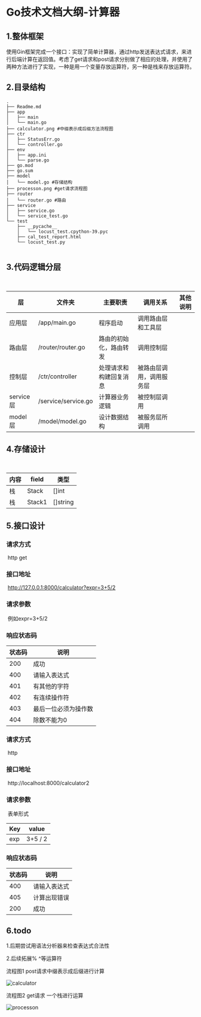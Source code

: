# Go技术文档大纲-计算器

## 1.整体框架

​	使用Gin框架完成一个接口：实现了简单计算器，通过http发送表达式请求，来进行后端计算在返回值。考虑了get请求和post请求分别做了相应的处理，并使用了两种方法进行了实现，一种是用一个变量存放运算符，另一种是栈来存放运算符。

## 2.目录结构

```
.
├── Readme.md
├── app
│   ├── main
│   └── main.go
├── calculator.png #中缀表示成后缀方法流程图
├── ctr
│   ├── StatusErr.go
│   └── controller.go
├── env
│   ├── app.ini
│   └── parse.go
├── go.mod
├── go.sum
├── model
│   └── model.go #存储结构
├── processon.png #get请求流程图
├── router
│   └── router.go #路由
├── service
│   ├── service.go
│   └── service_test.go
└── test
    ├── __pycache__
    │   └── locust_test.cpython-39.pyc
    ├── cal_test_report.html
    └── locust_test.py


```



## 3.代码逻辑分层

​	

| 层        | 文件夹              | 主要职责               | 调用关系                 | 其他说明 |
| --------- | ------------------- | ---------------------- | ------------------------ | -------- |
| 应用层    | /app/main.go        | 程序启动               | 调用路由层和工具层       |          |
| 路由层    | /router/router.go   | 路由的初始化，路由转发 | 调用控制层               |          |
| 控制层    | /ctr/controller     | 处理请求和构建回复消息 | 被路由层调用，调用服务层 |          |
| service层 | /service/service.go | 计算器业务逻辑         | 被控制层调用             |          |
| model层   | /model/model.go     | 设计数据结构           | 被服务层所调用           |          |



## 4.存储设计

​	

| 内容 | field  | 类型     |
| ---- | ------ | -------- |
| 栈   | Stack  | []int    |
| 栈   | Stack1 | []string |



## 5.接口设计

### 	请求方式

​		http get

### 	接口地址

​		http://127.0.0.1:8000/calculator?expr=3+5/2

### 	请求参数

​		例如expr=3+5/2

### 	响应状态码	

| 状态码 | 说明                 |
| ------ | -------------------- |
| 200    | 成功                 |
| 400    | 请输入表达式         |
| 401    | 有其他的字符         |
| 402    | 有连续操作符         |
| 403    | 最后一位必须为操作数 |
| 404    | 除数不能为0          |

### 	请求方式

​		http 

### 	接口地址

​	http://localhost:8000/calculator2

### 	请求参数

​	表单形式 

| Key  | value   |
| ---- | ------- |
| exp  | 3+5 / 2 |



### 	响应状态码	

| 状态码 | 说明         |
| ------ | ------------ |
| 400    | 请输入表达式 |
| 405    | 计算出现错误 |
| 200    | 成功         |





## 6.todo

1.后期尝试用语法分析器来检查表达式合法性

2.后续拓展% ^等运算符





流程图1 post请求中缀表示成后缀进行计算



![calculator](calculator.png)



流程图2 get请求 一个栈进行运算

![processon](processon.png)